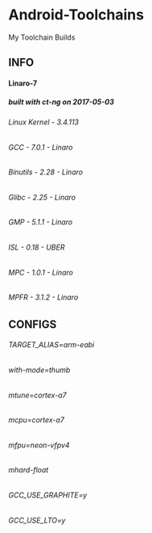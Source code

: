 # Android-Toolchains
My Toolchain Builds


 <h2>INFO</h2>
 
<h4>Linaro-7</h4>
 
<h5>built with ct-ng on 2017-05-03</h5>
  
 
<h6>Linux Kernel - 3.4.113</h6>
<h6>GCC - 7.0.1 - Linaro</h6>
<h6>Binutils - 2.28 - Linaro</h6>
<h6>Glibc - 2.25 - Linaro</h6>
<h6>GMP - 5.1.1 - Linaro</h6>
<h6>ISL - 0.18 - UBER</h6>
<h6>MPC - 1.0.1 - Linaro</h6>
<h6>MPFR - 3.1.2 - Linaro</h6>
 
 <h2>CONFIGS</h2>

<h6>TARGET_ALIAS=arm-eabi</h6>
<h6>with-mode=thumb</h6>
<h6>mtune=cortex-a7</h6>
<h6>mcpu=cortex-a7</h6>
<h6>mfpu=neon-vfpv4</h6>
<h6>mhard-float</h6>
<h6>GCC_USE_GRAPHITE=y</h6>
<h6>GCC_USE_LTO=y</h6>



